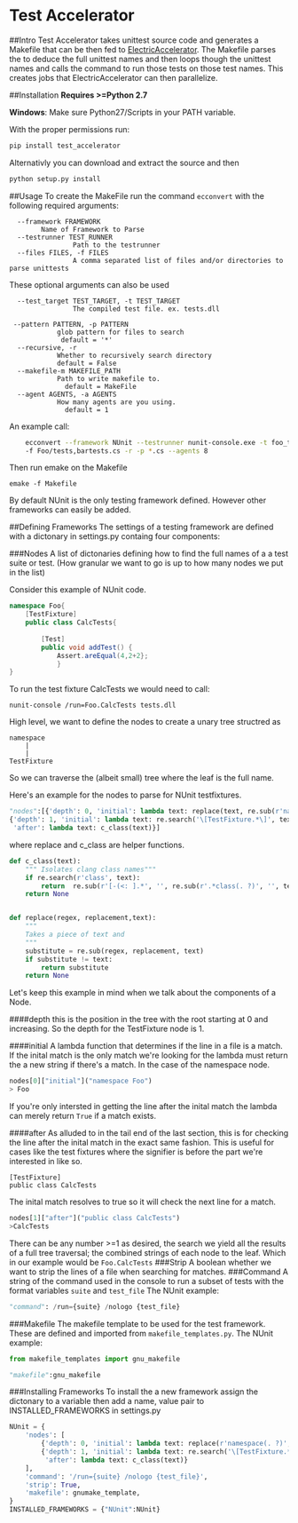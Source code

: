# Test Accelerator


##Intro
Test Accelerator takes unittest source code and generates a Makefile that can be then fed to [ElectricAccelerator](http://electric-cloud.com/products/electricaccelerator/). The Makefile parses the to deduce the full unittest names and then loops though the unittest names and calls  the command to run those tests on those test names. This creates jobs that ElectricAccelerator can then parallelize.

##Installation
**Requires >=Python 2.7** 

**Windows**: Make sure Python27/Scripts in your PATH variable.

With the proper permissions run:
```bash
pip install test_accelerator
```

Alternativly you can download and extract the source and then
```bash
python setup.py install
```

 
##Usage
To create the MakeFile run the command  ```ecconvert``` with the following
required arguments:
```
  --framework FRAMEWORK				
  		Name of Framework to Parse
  --testrunner TEST_RUNNER
  				Path to the testrunner
  --files FILES, -f FILES			  
  				A comma separated list of files and/or directories to parse unittests

```
These optional arguments can also be used
```
  --test_target TEST_TARGET, -t TEST_TARGET
  				The compiled test file. ex. tests.dll

 --pattern PATTERN, -p PATTERN
 			glob pattern for files to search
             default = '*'
  --recursive, -r       
  			Whether to recursively search directory
  			default = False
  --makefile-m MAKEFILE_PATH
  			Path to write makefile to.
              default = MakeFile
  --agent AGENTS, -a AGENTS
  			How many agents are you using.
              default = 1

```
An example call:
```bash   
    ecconvert --framework NUnit --testrunner nunit-console.exe -t foo_tests.dll 
    -f Foo/tests,bartests.cs -r -p *.cs --agents 8
```
Then run emake on the Makefile
```
emake -f Makefile
```

By default NUnit is the only testing framework defined. However other frameworks can easily be added.

##Defining Frameworks
The settings of a testing framework are defined with a dictonary in settings.py  containg four components:


###Nodes
A list of dictonaries defining how to find the full names of a a test suite or test. (How granular we want to go is up to how many nodes we put in the list)

Consider this example of NUnit code.
```cs
namespace Foo{
	[TestFixture]
	public class CalcTests{
    
    	[Test]
        public void addTest() {
        	Assert.areEqual(4,2+2};
            }
}

```
To run the test fixture CalcTests we would need to call:
```
nunit-console /run=Foo.CalcTests tests.dll 
``` 

High level, we want to define the nodes to create a unary tree structred as
```
namespace
	|
    |
TestFixture
```
So we can traverse the (albeit small) tree where the leaf is the full name.

Here's an example for the nodes to parse for NUnit testfixtures.

```python
"nodes":[{'depth': 0, 'initial': lambda text: replace(text, re.sub(r'namespace(. ?)', '', text))}
{'depth': 1, 'initial': lambda text: re.search('\[TestFixture.*\]', text),
 'after': lambda text: c_class(text)}]
```
where replace and c_class are helper functions.
```python
def c_class(text):
	""" Isolates clang class names"""
    if re.search(r'class', text):
        return  re.sub(r'[-(<: ].*', '', re.sub(r'.*class(. ?)', '', text))
    return None


def replace(regex, replacement,text):
    """
    Takes a piece of text and 
    """
    substitute = re.sub(regex, replacement, text)
    if substitute != text:
        return substitute
    return None


```

Let's keep this example in mind when we talk about the components of a Node.


####depth
this is the position in the tree with the root starting at 0 and increasing.
So the depth for the TestFixture node is 1.

####initial
A lambda function that determines if the line in a file is a match. 
If the inital match is the only match we're looking for the lambda must 
return the a new string if there's a match.
In the case of the namespace node.
```python
nodes[0]["initial"]("namespace Foo")
> Foo
```
If you're only intersted in getting the line after the inital match
the lambda can merely return ``True`` if a match exists.

####after
As alluded to in the tail end of the last section, this is for checking the line after the inital match in the exact same fashion.
This is useful for cases like the test fixtures where the signifier is before the part we're interested in like so.
```
[TestFixture]
public class CalcTests
```
The inital match resolves to true so it will check the next line for a match.
```python
nodes[1]["after"]("public class CalcTests")
>CalcTests
```

There can be any number >=1 as desired, the search we yield all the results of a full tree traversal; the combined strings of each node to the leaf.
Which in our example would be ```Foo.CalcTests```
###Strip
A boolean whether we want to strip the lines of a file when searching for matches.
###Command
A string of the command used in the console to run a subset of tests with 
the format variables ```suite``` and ```test_file```
The NUnit example:
```python
"command": /run={suite} /nologo {test_file}
```
###Makefile
The makefile template to be used for the test framework. These are defined and imported from ``makefile_templates.py``. The NUnit example:
```python
from makefile_templates import gnu_makefile

"makefile":gnu_makefile
```
###Installing Frameworks
To install the a new framework assign the dictonary to a variable then add a name, value pair to INSTALLED_FRAMEWORKS in settings.py
```python
NUnit = {
    'nodes': [
        {'depth': 0, 'initial': lambda text: replace(r'namespace(. ?)', '',text)},
        {'depth': 1, 'initial': lambda text: re.search('\[TestFixture.*\]', text),
         'after': lambda text: c_class(text)}
    ],
    'command': '/run={suite} /nologo {test_file}',
    'strip': True,
    'makefile': gnumake_template,
}
INSTALLED_FRAMEWORKS = {"NUnit":NUnit}

```

